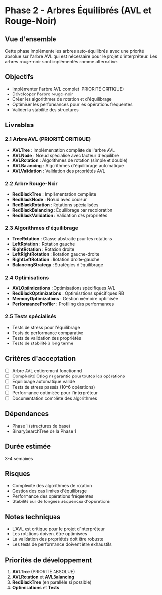 # Phase 2 - Arbres Équilibrés (AVL et Rouge-Noir)

## Vue d'ensemble
Cette phase implémente les arbres auto-équilibrés, avec une priorité absolue sur l'arbre AVL qui est nécessaire pour le projet d'interpréteur. Les arbres rouge-noir sont implémentés comme alternative.

## Objectifs
- Implémenter l'arbre AVL complet (PRIORITÉ CRITIQUE)
- Développer l'arbre rouge-noir
- Créer les algorithmes de rotation et d'équilibrage
- Optimiser les performances pour les opérations fréquentes
- Valider la stabilité des structures

## Livrables

### 2.1 Arbre AVL (PRIORITÉ CRITIQUE)
- **AVLTree** : Implémentation complète de l'arbre AVL
- **AVLNode** : Nœud spécialisé avec facteur d'équilibre
- **AVLRotation** : Algorithmes de rotation (simple et double)
- **AVLBalancing** : Algorithmes d'équilibrage automatique
- **AVLValidation** : Validation des propriétés AVL

### 2.2 Arbre Rouge-Noir
- **RedBlackTree** : Implémentation complète
- **RedBlackNode** : Nœud avec couleur
- **RedBlackRotation** : Rotations spécialisées
- **RedBlackBalancing** : Équilibrage par recoloration
- **RedBlackValidation** : Validation des propriétés

### 2.3 Algorithmes d'équilibrage
- **TreeRotation** : Classe abstraite pour les rotations
- **LeftRotation** : Rotation gauche
- **RightRotation** : Rotation droite
- **LeftRightRotation** : Rotation gauche-droite
- **RightLeftRotation** : Rotation droite-gauche
- **BalancingStrategy** : Stratégies d'équilibrage

### 2.4 Optimisations
- **AVLOptimizations** : Optimisations spécifiques AVL
- **RedBlackOptimizations** : Optimisations spécifiques RB
- **MemoryOptimizations** : Gestion mémoire optimisée
- **PerformanceProfiler** : Profiling des performances

### 2.5 Tests spécialisés
- Tests de stress pour l'équilibrage
- Tests de performance comparative
- Tests de validation des propriétés
- Tests de stabilité à long terme

## Critères d'acceptation
- [ ] Arbre AVL entièrement fonctionnel
- [ ] Complexité O(log n) garantie pour toutes les opérations
- [ ] Équilibrage automatique validé
- [ ] Tests de stress passés (10^6 opérations)
- [ ] Performance optimisée pour l'interpréteur
- [ ] Documentation complète des algorithmes

## Dépendances
- Phase 1 (structures de base)
- BinarySearchTree de la Phase 1

## Durée estimée
3-4 semaines

## Risques
- Complexité des algorithmes de rotation
- Gestion des cas limites d'équilibrage
- Performance des opérations fréquentes
- Stabilité sur de longues séquences d'opérations

## Notes techniques
- L'AVL est critique pour le projet d'interpréteur
- Les rotations doivent être optimisées
- La validation des propriétés doit être robuste
- Les tests de performance doivent être exhaustifs

## Priorités de développement
1. **AVLTree** (PRIORITÉ ABSOLUE)
2. **AVLRotation** et **AVLBalancing**
3. **RedBlackTree** (en parallèle si possible)
4. **Optimisations** et **Tests**